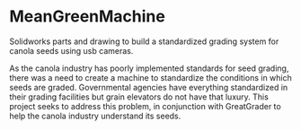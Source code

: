 # MeanGreenMachine
Solidworks parts and drawing to build a standardized grading system for canola seeds using usb cameras.


As the canola industry has poorly implemented standards for seed grading, there was a need to create a machine to standardize the conditions in which seeds are graded. Governmental agencies have everything standardized in their grading facilities but grain elevators do not have that luxury.
This project seeks to address this problem, in conjunction with GreatGrader to help the canola industry understand its seeds.
